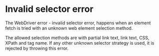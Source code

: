 # Invalid selector error

The WebDriver error - invalid selector error, happens when an element fetch is tried with an unknown web element selection method.

The allowed selection methods are with partial link text, link text, CSS, XPath and tag name. If any other unknown selector strategy is used, it is rejected by throwing this error.


